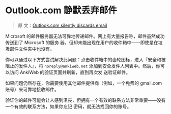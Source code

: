 # Outlook.com 静默丢弃邮件

> 原
> 文：[Outlook.com silently discards email](https://faqs.ankiweb.net/outlook-silently-discards-email.html)

Microsoft 的邮件服务器无法可靠地传递邮件。网上有大量报告称，邮件虽然成功传送到了 Microsoft 的服务
器，但却未能出现在用户的收件箱中——即使是在垃圾邮件文件夹中也没有。

你可以通过以下方式尝试解决此问题：点击收件箱中的齿轮图标，进入『安全和被阻止的发件人』，将
`noreply@ankiweb.net` 添加到安全发件人列表中。然后，你可以访问 AnkiWeb 的验证页面并刷新，直到再次发
送验证邮件。

如果问题仍然存在，你需要使用其他邮件提供商（例如，一个免费的 gmail.com 账号）来可靠地接收邮件。

验证你的邮件可能会让人感到沮丧，但拥有一个有效的联系方法非常重要——没有一个有效的联系方法，如果你忘记
密码，就无法找回你的账号。
